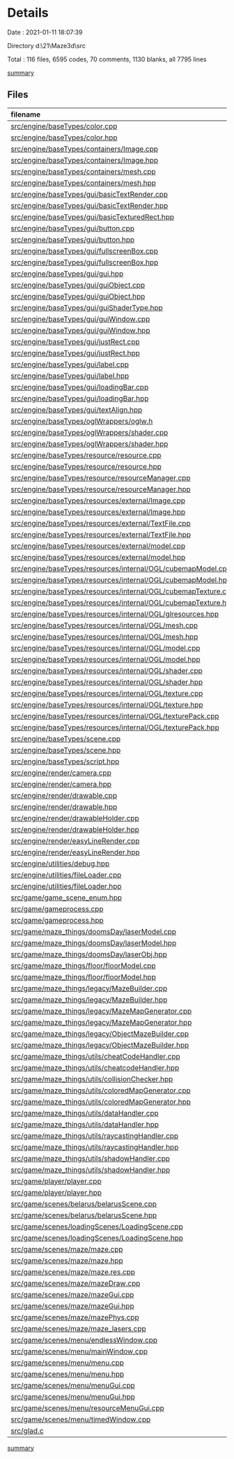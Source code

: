 # Details

Date : 2021-01-11 18:07:39

Directory d:\21\Maze3d\src

Total : 116 files,  6595 codes, 70 comments, 1130 blanks, all 7795 lines

[summary](results.md)

## Files
| filename | language | code | comment | blank | total |
| :--- | :--- | ---: | ---: | ---: | ---: |
| [src/engine/baseTypes/color.cpp](/src/engine/baseTypes/color.cpp) | C++ | 34 | 0 | 7 | 41 |
| [src/engine/baseTypes/color.hpp](/src/engine/baseTypes/color.hpp) | C++ | 10 | 0 | 7 | 17 |
| [src/engine/baseTypes/containers/Image.cpp](/src/engine/baseTypes/containers/Image.cpp) | C++ | 41 | 0 | 12 | 53 |
| [src/engine/baseTypes/containers/Image.hpp](/src/engine/baseTypes/containers/Image.hpp) | C++ | 24 | 0 | 10 | 34 |
| [src/engine/baseTypes/containers/mesh.cpp](/src/engine/baseTypes/containers/mesh.cpp) | C++ | 17 | 0 | 4 | 21 |
| [src/engine/baseTypes/containers/mesh.hpp](/src/engine/baseTypes/containers/mesh.hpp) | C++ | 31 | 0 | 6 | 37 |
| [src/engine/baseTypes/gui/basicTextRender.cpp](/src/engine/baseTypes/gui/basicTextRender.cpp) | C++ | 119 | 0 | 23 | 142 |
| [src/engine/baseTypes/gui/basicTextRender.hpp](/src/engine/baseTypes/gui/basicTextRender.hpp) | C++ | 22 | 0 | 4 | 26 |
| [src/engine/baseTypes/gui/basicTexturedRect.hpp](/src/engine/baseTypes/gui/basicTexturedRect.hpp) | C++ | 18 | 0 | 2 | 20 |
| [src/engine/baseTypes/gui/button.cpp](/src/engine/baseTypes/gui/button.cpp) | C++ | 52 | 0 | 7 | 59 |
| [src/engine/baseTypes/gui/button.hpp](/src/engine/baseTypes/gui/button.hpp) | C++ | 20 | 0 | 4 | 24 |
| [src/engine/baseTypes/gui/fullscreenBox.cpp](/src/engine/baseTypes/gui/fullscreenBox.cpp) | C++ | 22 | 0 | 6 | 28 |
| [src/engine/baseTypes/gui/fullscreenBox.hpp](/src/engine/baseTypes/gui/fullscreenBox.hpp) | C++ | 11 | 0 | 4 | 15 |
| [src/engine/baseTypes/gui/gui.hpp](/src/engine/baseTypes/gui/gui.hpp) | C++ | 9 | 0 | 1 | 10 |
| [src/engine/baseTypes/gui/guiObject.cpp](/src/engine/baseTypes/gui/guiObject.cpp) | C++ | 66 | 0 | 14 | 80 |
| [src/engine/baseTypes/gui/guiObject.hpp](/src/engine/baseTypes/gui/guiObject.hpp) | C++ | 30 | 1 | 5 | 36 |
| [src/engine/baseTypes/gui/guiShaderType.hpp](/src/engine/baseTypes/gui/guiShaderType.hpp) | C++ | 4 | 0 | 1 | 5 |
| [src/engine/baseTypes/gui/guiWindow.cpp](/src/engine/baseTypes/gui/guiWindow.cpp) | C++ | 26 | 0 | 7 | 33 |
| [src/engine/baseTypes/gui/guiWindow.hpp](/src/engine/baseTypes/gui/guiWindow.hpp) | C++ | 13 | 0 | 3 | 16 |
| [src/engine/baseTypes/gui/justRect.cpp](/src/engine/baseTypes/gui/justRect.cpp) | C++ | 36 | 0 | 11 | 47 |
| [src/engine/baseTypes/gui/justRect.hpp](/src/engine/baseTypes/gui/justRect.hpp) | C++ | 3 | 0 | 1 | 4 |
| [src/engine/baseTypes/gui/label.cpp](/src/engine/baseTypes/gui/label.cpp) | C++ | 43 | 0 | 9 | 52 |
| [src/engine/baseTypes/gui/label.hpp](/src/engine/baseTypes/gui/label.hpp) | C++ | 23 | 0 | 2 | 25 |
| [src/engine/baseTypes/gui/loadingBar.cpp](/src/engine/baseTypes/gui/loadingBar.cpp) | C++ | 26 | 0 | 6 | 32 |
| [src/engine/baseTypes/gui/loadingBar.hpp](/src/engine/baseTypes/gui/loadingBar.hpp) | C++ | 15 | 0 | 2 | 17 |
| [src/engine/baseTypes/gui/textAlign.hpp](/src/engine/baseTypes/gui/textAlign.hpp) | C++ | 4 | 0 | 1 | 5 |
| [src/engine/baseTypes/oglWrappers/oglw.h](/src/engine/baseTypes/oglWrappers/oglw.h) | C++ | 2 | 0 | 1 | 3 |
| [src/engine/baseTypes/oglWrappers/shader.cpp](/src/engine/baseTypes/oglWrappers/shader.cpp) | C++ | 91 | 0 | 25 | 116 |
| [src/engine/baseTypes/oglWrappers/shader.hpp](/src/engine/baseTypes/oglWrappers/shader.hpp) | C++ | 30 | 0 | 10 | 40 |
| [src/engine/baseTypes/resource/resource.cpp](/src/engine/baseTypes/resource/resource.cpp) | C++ | 50 | 0 | 9 | 59 |
| [src/engine/baseTypes/resource/resource.hpp](/src/engine/baseTypes/resource/resource.hpp) | C++ | 46 | 0 | 9 | 55 |
| [src/engine/baseTypes/resource/resourceManager.cpp](/src/engine/baseTypes/resource/resourceManager.cpp) | C++ | 21 | 2 | 6 | 29 |
| [src/engine/baseTypes/resource/resourceManager.hpp](/src/engine/baseTypes/resource/resourceManager.hpp) | C++ | 49 | 2 | 15 | 66 |
| [src/engine/baseTypes/resources/external/Image.cpp](/src/engine/baseTypes/resources/external/Image.cpp) | C++ | 44 | 0 | 13 | 57 |
| [src/engine/baseTypes/resources/external/Image.hpp](/src/engine/baseTypes/resources/external/Image.hpp) | C++ | 23 | 0 | 8 | 31 |
| [src/engine/baseTypes/resources/external/TextFile.cpp](/src/engine/baseTypes/resources/external/TextFile.cpp) | C++ | 29 | 0 | 10 | 39 |
| [src/engine/baseTypes/resources/external/TextFile.hpp](/src/engine/baseTypes/resources/external/TextFile.hpp) | C++ | 17 | 0 | 9 | 26 |
| [src/engine/baseTypes/resources/external/model.cpp](/src/engine/baseTypes/resources/external/model.cpp) | C++ | 119 | 4 | 30 | 153 |
| [src/engine/baseTypes/resources/external/model.hpp](/src/engine/baseTypes/resources/external/model.hpp) | C++ | 29 | 0 | 9 | 38 |
| [src/engine/baseTypes/resources/internal/OGL/cubemapModel.cpp](/src/engine/baseTypes/resources/internal/OGL/cubemapModel.cpp) | C++ | 88 | 0 | 17 | 105 |
| [src/engine/baseTypes/resources/internal/OGL/cubemapModel.hpp](/src/engine/baseTypes/resources/internal/OGL/cubemapModel.hpp) | C++ | 21 | 0 | 6 | 27 |
| [src/engine/baseTypes/resources/internal/OGL/cubemapTexture.cpp](/src/engine/baseTypes/resources/internal/OGL/cubemapTexture.cpp) | C++ | 69 | 0 | 12 | 81 |
| [src/engine/baseTypes/resources/internal/OGL/cubemapTexture.hpp](/src/engine/baseTypes/resources/internal/OGL/cubemapTexture.hpp) | C++ | 22 | 0 | 7 | 29 |
| [src/engine/baseTypes/resources/internal/OGL/glresources.hpp](/src/engine/baseTypes/resources/internal/OGL/glresources.hpp) | C++ | 8 | 0 | 1 | 9 |
| [src/engine/baseTypes/resources/internal/OGL/mesh.cpp](/src/engine/baseTypes/resources/internal/OGL/mesh.cpp) | C++ | 87 | 0 | 25 | 112 |
| [src/engine/baseTypes/resources/internal/OGL/mesh.hpp](/src/engine/baseTypes/resources/internal/OGL/mesh.hpp) | C++ | 26 | 0 | 7 | 33 |
| [src/engine/baseTypes/resources/internal/OGL/model.cpp](/src/engine/baseTypes/resources/internal/OGL/model.cpp) | C++ | 50 | 2 | 11 | 63 |
| [src/engine/baseTypes/resources/internal/OGL/model.hpp](/src/engine/baseTypes/resources/internal/OGL/model.hpp) | C++ | 20 | 0 | 7 | 27 |
| [src/engine/baseTypes/resources/internal/OGL/shader.cpp](/src/engine/baseTypes/resources/internal/OGL/shader.cpp) | C++ | 52 | 0 | 15 | 67 |
| [src/engine/baseTypes/resources/internal/OGL/shader.hpp](/src/engine/baseTypes/resources/internal/OGL/shader.hpp) | C++ | 32 | 0 | 10 | 42 |
| [src/engine/baseTypes/resources/internal/OGL/texture.cpp](/src/engine/baseTypes/resources/internal/OGL/texture.cpp) | C++ | 82 | 0 | 28 | 110 |
| [src/engine/baseTypes/resources/internal/OGL/texture.hpp](/src/engine/baseTypes/resources/internal/OGL/texture.hpp) | C++ | 50 | 0 | 17 | 67 |
| [src/engine/baseTypes/resources/internal/OGL/texturePack.cpp](/src/engine/baseTypes/resources/internal/OGL/texturePack.cpp) | C++ | 45 | 0 | 7 | 52 |
| [src/engine/baseTypes/resources/internal/OGL/texturePack.hpp](/src/engine/baseTypes/resources/internal/OGL/texturePack.hpp) | C++ | 21 | 0 | 7 | 28 |
| [src/engine/baseTypes/scene.cpp](/src/engine/baseTypes/scene.cpp) | C++ | 11 | 0 | 4 | 15 |
| [src/engine/baseTypes/scene.hpp](/src/engine/baseTypes/scene.hpp) | C++ | 23 | 0 | 4 | 27 |
| [src/engine/baseTypes/script.hpp](/src/engine/baseTypes/script.hpp) | C++ | 12 | 0 | 1 | 13 |
| [src/engine/render/camera.cpp](/src/engine/render/camera.cpp) | C++ | 61 | 0 | 13 | 74 |
| [src/engine/render/camera.hpp](/src/engine/render/camera.hpp) | C++ | 27 | 0 | 8 | 35 |
| [src/engine/render/drawable.cpp](/src/engine/render/drawable.cpp) | C++ | 55 | 0 | 10 | 65 |
| [src/engine/render/drawable.hpp](/src/engine/render/drawable.hpp) | C++ | 27 | 0 | 6 | 33 |
| [src/engine/render/drawableHolder.cpp](/src/engine/render/drawableHolder.cpp) | C++ | 18 | 0 | 5 | 23 |
| [src/engine/render/drawableHolder.hpp](/src/engine/render/drawableHolder.hpp) | C++ | 12 | 0 | 2 | 14 |
| [src/engine/render/easyLineRender.cpp](/src/engine/render/easyLineRender.cpp) | C++ | 17 | 0 | 4 | 21 |
| [src/engine/render/easyLineRender.hpp](/src/engine/render/easyLineRender.hpp) | C++ | 4 | 0 | 2 | 6 |
| [src/engine/utilities/debug.hpp](/src/engine/utilities/debug.hpp) | C++ | 24 | 0 | 6 | 30 |
| [src/engine/utilities/fileLoader.cpp](/src/engine/utilities/fileLoader.cpp) | C++ | 40 | 5 | 8 | 53 |
| [src/engine/utilities/fileLoader.hpp](/src/engine/utilities/fileLoader.hpp) | C++ | 7 | 0 | 2 | 9 |
| [src/game/game_scene_enum.hpp](/src/game/game_scene_enum.hpp) | C++ | 4 | 0 | 1 | 5 |
| [src/game/gameprocess.cpp](/src/game/gameprocess.cpp) | C++ | 114 | 0 | 16 | 130 |
| [src/game/gameprocess.hpp](/src/game/gameprocess.hpp) | C++ | 29 | 0 | 6 | 35 |
| [src/game/maze_things/doomsDay/laserModel.cpp](/src/game/maze_things/doomsDay/laserModel.cpp) | C++ | 58 | 5 | 17 | 80 |
| [src/game/maze_things/doomsDay/laserModel.hpp](/src/game/maze_things/doomsDay/laserModel.hpp) | C++ | 14 | 0 | 4 | 18 |
| [src/game/maze_things/doomsDay/laserObj.hpp](/src/game/maze_things/doomsDay/laserObj.hpp) | C++ | 9 | 0 | 2 | 11 |
| [src/game/maze_things/floor/floorModel.cpp](/src/game/maze_things/floor/floorModel.cpp) | C++ | 60 | 0 | 17 | 77 |
| [src/game/maze_things/floor/floorModel.hpp](/src/game/maze_things/floor/floorModel.hpp) | C++ | 15 | 0 | 4 | 19 |
| [src/game/maze_things/legacy/MazeBuilder.cpp](/src/game/maze_things/legacy/MazeBuilder.cpp) | C++ | 107 | 0 | 24 | 131 |
| [src/game/maze_things/legacy/MazeBuilder.hpp](/src/game/maze_things/legacy/MazeBuilder.hpp) | C++ | 38 | 1 | 12 | 51 |
| [src/game/maze_things/legacy/MazeMapGenerator.cpp](/src/game/maze_things/legacy/MazeMapGenerator.cpp) | C++ | 64 | 0 | 14 | 78 |
| [src/game/maze_things/legacy/MazeMapGenerator.hpp](/src/game/maze_things/legacy/MazeMapGenerator.hpp) | C++ | 19 | 0 | 6 | 25 |
| [src/game/maze_things/legacy/ObjectMazeBuilder.cpp](/src/game/maze_things/legacy/ObjectMazeBuilder.cpp) | C++ | 82 | 0 | 15 | 97 |
| [src/game/maze_things/legacy/ObjectMazeBuilder.hpp](/src/game/maze_things/legacy/ObjectMazeBuilder.hpp) | C++ | 33 | 2 | 8 | 43 |
| [src/game/maze_things/utils/cheatCodeHandler.cpp](/src/game/maze_things/utils/cheatCodeHandler.cpp) | C++ | 71 | 0 | 6 | 77 |
| [src/game/maze_things/utils/cheatcodeHandler.hpp](/src/game/maze_things/utils/cheatcodeHandler.hpp) | C++ | 42 | 0 | 4 | 46 |
| [src/game/maze_things/utils/collisionChecker.hpp](/src/game/maze_things/utils/collisionChecker.hpp) | C++ | 49 | 0 | 10 | 59 |
| [src/game/maze_things/utils/coloredMapGenerator.cpp](/src/game/maze_things/utils/coloredMapGenerator.cpp) | C++ | 34 | 0 | 10 | 44 |
| [src/game/maze_things/utils/coloredMapGenerator.hpp](/src/game/maze_things/utils/coloredMapGenerator.hpp) | C++ | 11 | 0 | 2 | 13 |
| [src/game/maze_things/utils/dataHandler.cpp](/src/game/maze_things/utils/dataHandler.cpp) | C++ | 51 | 6 | 8 | 65 |
| [src/game/maze_things/utils/dataHandler.hpp](/src/game/maze_things/utils/dataHandler.hpp) | C++ | 22 | 0 | 3 | 25 |
| [src/game/maze_things/utils/raycastingHandler.cpp](/src/game/maze_things/utils/raycastingHandler.cpp) | C++ | 55 | 0 | 4 | 59 |
| [src/game/maze_things/utils/raycastingHandler.hpp](/src/game/maze_things/utils/raycastingHandler.hpp) | C++ | 23 | 0 | 3 | 26 |
| [src/game/maze_things/utils/shadowHandler.cpp](/src/game/maze_things/utils/shadowHandler.cpp) | C++ | 41 | 0 | 7 | 48 |
| [src/game/maze_things/utils/shadowHandler.hpp](/src/game/maze_things/utils/shadowHandler.hpp) | C++ | 14 | 0 | 2 | 16 |
| [src/game/player/player.cpp](/src/game/player/player.cpp) | C++ | 33 | 0 | 10 | 43 |
| [src/game/player/player.hpp](/src/game/player/player.hpp) | C++ | 15 | 0 | 4 | 19 |
| [src/game/scenes/belarus/belarusScene.cpp](/src/game/scenes/belarus/belarusScene.cpp) | C++ | 52 | 2 | 12 | 66 |
| [src/game/scenes/belarus/belarusScene.hpp](/src/game/scenes/belarus/belarusScene.hpp) | C++ | 25 | 1 | 6 | 32 |
| [src/game/scenes/loadingScenes/LoadingScene.cpp](/src/game/scenes/loadingScenes/LoadingScene.cpp) | C++ | 75 | 1 | 13 | 89 |
| [src/game/scenes/loadingScenes/LoadingScene.hpp](/src/game/scenes/loadingScenes/LoadingScene.hpp) | C++ | 31 | 1 | 8 | 40 |
| [src/game/scenes/maze/maze.cpp](/src/game/scenes/maze/maze.cpp) | C++ | 161 | 0 | 22 | 183 |
| [src/game/scenes/maze/maze.hpp](/src/game/scenes/maze/maze.hpp) | C++ | 88 | 1 | 19 | 108 |
| [src/game/scenes/maze/maze.res.cpp](/src/game/scenes/maze/maze.res.cpp) | C++ | 44 | 0 | 2 | 46 |
| [src/game/scenes/maze/mazeDraw.cpp](/src/game/scenes/maze/mazeDraw.cpp) | C++ | 80 | 2 | 18 | 100 |
| [src/game/scenes/maze/mazeGui.cpp](/src/game/scenes/maze/mazeGui.cpp) | C++ | 164 | 1 | 37 | 202 |
| [src/game/scenes/maze/mazeGui.hpp](/src/game/scenes/maze/mazeGui.hpp) | C++ | 49 | 0 | 15 | 64 |
| [src/game/scenes/maze/mazePhys.cpp](/src/game/scenes/maze/mazePhys.cpp) | C++ | 63 | 1 | 13 | 77 |
| [src/game/scenes/maze/maze_lasers.cpp](/src/game/scenes/maze/maze_lasers.cpp) | C++ | 50 | 0 | 11 | 61 |
| [src/game/scenes/menu/endlessWindow.cpp](/src/game/scenes/menu/endlessWindow.cpp) | C++ | 47 | 0 | 10 | 57 |
| [src/game/scenes/menu/mainWindow.cpp](/src/game/scenes/menu/mainWindow.cpp) | C++ | 62 | 0 | 15 | 77 |
| [src/game/scenes/menu/menu.cpp](/src/game/scenes/menu/menu.cpp) | C++ | 74 | 1 | 16 | 91 |
| [src/game/scenes/menu/menu.hpp](/src/game/scenes/menu/menu.hpp) | C++ | 37 | 0 | 13 | 50 |
| [src/game/scenes/menu/menuGui.cpp](/src/game/scenes/menu/menuGui.cpp) | C++ | 106 | 1 | 20 | 127 |
| [src/game/scenes/menu/menuGui.hpp](/src/game/scenes/menu/menuGui.hpp) | C++ | 94 | 1 | 21 | 116 |
| [src/game/scenes/menu/resourceMenuGui.cpp](/src/game/scenes/menu/resourceMenuGui.cpp) | C++ | 32 | 0 | 6 | 38 |
| [src/game/scenes/menu/timedWindow.cpp](/src/game/scenes/menu/timedWindow.cpp) | C++ | 104 | 2 | 22 | 128 |
| [src/glad.c](/src/glad.c) | C | 1,770 | 25 | 47 | 1,842 |

[summary](results.md)
